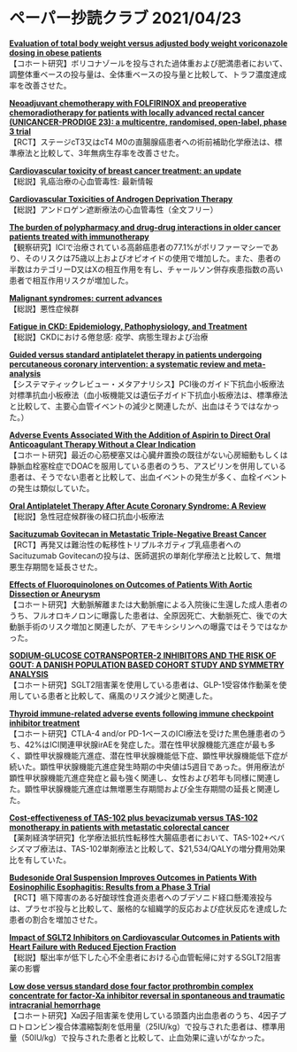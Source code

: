 # ペーパー抄読クラブ 2021/04/23

[**Evaluation of total body weight versus adjusted body weight voriconazole dosing in obese patients**](https://pubmed.ncbi.nlm.nih.gov/33875427/)  
【コホート研究】ボリコナゾールを投与された過体重および肥満患者において、調整体重ベースの投与量は、全体重ベースの投与量と比較して、トラフ濃度達成率を改善させた。

[**Neoadjuvant chemotherapy with FOLFIRINOX and preoperative chemoradiotherapy for patients with locally advanced rectal cancer (UNICANCER-PRODIGE 23): a multicentre, randomised, open-label, phase 3 trial**](https://pubmed.ncbi.nlm.nih.gov/33862000/)  
【RCT】ステージcT3又はcT4 M0の直腸腺癌患者への術前補助化学療法は、標準療法と比較して、3年無病生存率を改善させた。

[**Cardiovascular toxicity of breast cancer treatment: an update**](https://pubmed.ncbi.nlm.nih.gov/33864486/)  
【総説】乳癌治療の心血管毒性: 最新情報

[**Cardiovascular Toxicities of Androgen Deprivation Therapy**](https://pubmed.ncbi.nlm.nih.gov/33866442/)  
【総説】アンドロゲン遮断療法の心血管毒性（全文フリー）

[**The burden of polypharmacy and drug-drug interactions in older cancer patients treated with immunotherapy**](https://pubmed.ncbi.nlm.nih.gov/33878976/)  
【観察研究】ICIで治療されている高齢癌患者の77.1%がポリファーマシーであり、そのリスクは75歳以上およびオピオイドの使用で増加した。また、患者の半数はカテゴリーD又はXの相互作用を有し、チャールソン併存疾患指数の高い患者で相互作用リスクが増加した。

[**Malignant syndromes: current advances**](https://pubmed.ncbi.nlm.nih.gov/33866917/)  
【総説】悪性症候群

[**Fatigue in CKD: Epidemiology, Pathophysiology, and Treatment**](https://pubmed.ncbi.nlm.nih.gov/33858827/)  
【総説】CKDにおける倦怠感: 疫学、病態生理および治療

[**Guided versus standard antiplatelet therapy in patients undergoing percutaneous coronary intervention: a systematic review and meta-analysis**](https://pubmed.ncbi.nlm.nih.gov/33865495/)  
【システマティックレビュー・メタアナリシス】PCI後のガイド下抗血小板療法対標準抗血小板療法（血小板機能又は遺伝子ガイド下抗血小板療法は、標準療法と比較して、主要心血管イベントの減少と関連したが、出血はそうではなかった。）

[**Adverse Events Associated With the Addition of Aspirin to Direct Oral Anticoagulant Therapy Without a Clear Indication**](https://pubmed.ncbi.nlm.nih.gov/33871544/)  
【コホート研究】最近の心筋梗塞又は心臓弁置換の既往がない心房細動もしくは静脈血栓塞栓症でDOACを服用している患者のうち、アスピリンを併用している患者は、そうでない患者と比較して、出血イベントの発生が多く、血栓イベントの発生は類似していた。

[**Oral Antiplatelet Therapy After Acute Coronary Syndrome: A Review**](https://pubmed.ncbi.nlm.nih.gov/33877270/)  
【総説】急性冠症候群後の経口抗血小板療法

[**Sacituzumab Govitecan in Metastatic Triple-Negative Breast Cancer**](https://pubmed.ncbi.nlm.nih.gov/33882206/)  
【RCT】再発又は難治性の転移性トリプルネガティブ乳癌患者へのSacituzumab Govitecanの投与は、医師選択の単剤化学療法と比較して、無増悪生存期間を延長させた。

[**Effects of Fluoroquinolones on Outcomes of Patients With Aortic Dissection or Aneurysm**](https://pubmed.ncbi.nlm.nih.gov/33858624/)  
【コホート研究】大動脈解離または大動脈瘤による入院後に生還した成人患者のうち、フルオロキノロンに曝露した患者は、全原因死亡、大動脈死亡、後での大動脈手術のリスク増加と関連したが、アモキシシリンへの曝露ではそうではなかった。

[**SODIUM-GLUCOSE COTRANSPORTER-2 INHIBITORS AND THE RISK OF GOUT: A DANISH POPULATION BASED COHORT STUDY AND SYMMETRY ANALYSIS**](https://pubmed.ncbi.nlm.nih.gov/33881179/)  
【コホート研究】SGLT2阻害薬を使用している患者は、GLP-1受容体作動薬を使用している患者と比較して、痛風のリスク減少と関連した。

[**Thyroid immune-related adverse events following immune checkpoint inhibitor treatment**](https://pubmed.ncbi.nlm.nih.gov/33878162/)  
【コホート研究】CTLA-4 and/or PD-1ベースのICI療法を受けた黒色腫患者のうち、42%はICI関連甲状腺irAEを発症した。潜在性甲状腺機能亢進症が最も多く、顕性甲状腺機能亢進症、潜在性甲状腺機能低下症、顕性甲状腺機能低下症が続いた。顕性甲状腺機能亢進症発生時期の中央値は5週目であった。併用療法が顕性甲状腺機能亢進症発症と最も強く関連し、女性および若年も同様に関連した。顕性甲状腺機能亢進症は無増悪生存期間および全生存期間の延長と関連した。

[**Cost-effectiveness of TAS-102 plus bevacizumab versus TAS-102 monotherapy in patients with metastatic colorectal cancer**](https://pubmed.ncbi.nlm.nih.gov/33879100/)  
【薬剤経済学研究】化学療法抵抗性転移性大腸癌患者において、TAS-102+ベバシズマブ療法は、TAS-102単剤療法と比較して、$21,534/QALYの増分費用効果比を有していた。

[**Budesonide Oral Suspension Improves Outcomes in Patients With Eosinophilic Esophagitis: Results from a Phase 3 Trial**](https://pubmed.ncbi.nlm.nih.gov/33887475/)  
【RCT】嚥下障害のある好酸球性食道炎患者へのブデソニド経口懸濁液投与は、プラセボ投与と比較して、厳格的な組織学的反応および症状反応を達成した患者の割合を増加させた。

[**Impact of SGLT2 Inhibitors on Cardiovascular Outcomes in Patients with Heart Failure with Reduced Ejection Fraction**](https://pubmed.ncbi.nlm.nih.gov/33866578/)  
【総説】駆出率が低下した心不全患者における心血管転帰に対するSGLT2阻害薬の影響

[**Low dose versus standard dose four factor prothrombin complex concentrate for factor-Xa inhibitor reversal in spontaneous and traumatic intracranial hemorrhage**](https://pubmed.ncbi.nlm.nih.gov/33866591/)  
【コホート研究】Xa因子阻害薬を使用している頭蓋内出血患者のうち、4因子プロトロンビン複合体濃縮製剤を低用量（25IU/kg）で投与された患者は、標準用量（50IU/kg）で投与された患者と比較して、止血効果に違いがなかった。
